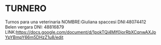 # TURNERO
Turnos para una veterinaria
NOMBRE:Giuliana spaccesi
DNI:48074412
Belen vergara
DNI: 48816879
LINK:https://docs.google.com/document/d/1pokTQi4Mlf0jorRbXCqnwAXJpYpYBmpY66m5DHzZ1u8/edit 
